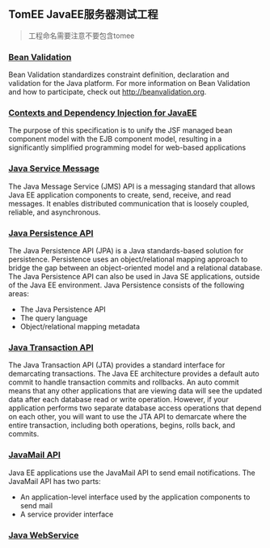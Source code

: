 ## TomEE JavaEE服务器测试工程
> 工程命名需要注意不要包含tomee

### [Bean Validation](https://github.com/superwuxin/tommy-test/tree/master/src/main/java/com/harmony/tommy/bval)

Bean Validation standardizes constraint definition, declaration and validation for the Java platform. For more information on Bean Validation and how to participate, check out http://beanvalidation.org. 

### [Contexts and Dependency Injection for JavaEE](https://github.com/superwuxin/tommy-test/tree/master/src/main/java/com/harmony/tommy/cdi)

The purpose of this specification is to unify the JSF managed bean component model with the EJB component model, resulting in a significantly simplified programming model for web-based applications

### [Java Service Message](https://github.com/superwuxin/tommy-test/tree/master/src/main/java/com/harmony/tommy/jms)

The Java Message Service (JMS) API is a messaging standard that allows Java EE application components to create, send, receive, and read messages. It enables distributed communication that is loosely coupled, reliable, and asynchronous.

### [Java Persistence API](https://github.com/superwuxin/tommy-test/tree/master/src/main/java/com/harmony/tommy/jpa)

The Java Persistence API (JPA) is a Java standards-based solution for persistence. Persistence uses an object/relational mapping approach to bridge the gap between an object-oriented model and a relational database. The Java Persistence API can also be used in Java SE applications, outside of the Java EE environment. Java Persistence consists of the following areas:

* The Java Persistence API
* The query language
* Object/relational mapping metadata

### [Java Transaction API](https://github.com/superwuxin/tommy-test/tree/master/src/main/java/com/harmony/tommy/jta)

The Java Transaction API (JTA) provides a standard interface for demarcating transactions. The Java EE architecture provides a default auto commit to handle transaction commits and rollbacks. An auto commit means that any other applications that are viewing data will see the updated data after each database read or write operation. However, if your application performs two separate database access operations that depend on each other, you will want to use the JTA API to demarcate where the entire transaction, including both operations, begins, rolls back, and commits.

### [JavaMail API](https://github.com/superwuxin/tommy-test/tree/master/src/main/java/com/harmony/tommy/mail)

Java EE applications use the JavaMail API to send email notifications. The JavaMail API has two parts:

* An application-level interface used by the application components to send mail
* A service provider interface

### [Java WebService](https://github.com/superwuxin/tommy-test/tree/master/src/main/java/com/harmony/tommy/ws)
